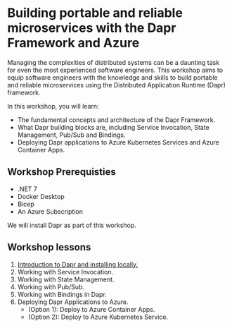 # Building portable and reliable microservices with the Dapr Framework and Azure

Managing the complexities of distributed systems can be a daunting task for even the most experienced software engineers. This workshop aims to equip software engineers with the knowledge and skills to build portable and reliable microservices using the Distributed Application Runtime (Dapr) framework.

In this workshop, you will learn:

- The fundamental concepts and architecture of the Dapr Framework.
- What Dapr building blocks are, including Service Invocation, State Management, Pub/Sub and Bindings.
- Deploying Dapr applications to Azure Kubernetes Services and Azure Container Apps.

## Workshop Prerequisties

- .NET 7
- Docker Desktop
- Bicep
- An Azure Subscription

We will install Dapr as part of this workshop.

## Workshop lessons

1. [Introduction to Dapr and installing locally.](./1.IntroToDapr/README.md)
1. Working with Service Invocation.
1. Working with State Management.
1. Working with Pub/Sub.
1. Working with Bindings in Dapr.
1. Deploying Dapr Applications to Azure.
    - (Option 1): Deploy to Azure Container Apps.
    - (Option 2): Deploy to Azure Kubernetes Service.